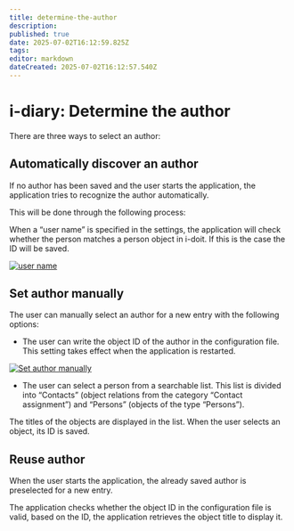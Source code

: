 ```yaml
---
title: determine-the-author
description: 
published: true
date: 2025-07-02T16:12:59.825Z
tags: 
editor: markdown
dateCreated: 2025-07-02T16:12:57.540Z
---
```


# i-diary: Determine the author

There are three ways to select an author:

Automatically discover an author
--------------------------------

If no author has been saved and the user starts the application, the application tries to recognize the author automatically.

This will be done through the following process:

When a “user name” is specified in the settings, the application will check whether the person matches a person object in i-doit. If this is the case the ID will be saved.

[![user name](../../assets/images/en/i-doit-add-ons/i-diary/determine-the-author/1-dta.png)](../../assets/images/en/i-doit-add-ons/i-diary/determine-the-author/1-dta.png)

Set author manually
-------------------

The user can manually select an author for a new entry with the following options:

*   The user can write the object ID of the author in the configuration file. This setting takes effect when the application is restarted.

[![Set author manually](../../assets/images/en/i-doit-add-ons/i-diary/determine-the-author/2-dta.png)](../../assets/images/en/i-doit-add-ons/i-diary/determine-the-author/2-dta.png)

*   The user can select a person from a searchable list. This list is divided into “Contacts” (object relations from the category “Contact assignment”) and “Persons” (objects of the type “Persons”).

The titles of the objects are displayed in the list. When the user selects an object, its ID is saved.

Reuse author
------------

When the user starts the application, the already saved author is preselected for a new entry.

The application checks whether the object ID in the configuration file is valid, based on the ID, the application retrieves the object title to display it.
